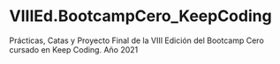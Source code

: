 # VIIIEd.BootcampCero_KeepCoding
Prácticas, Catas y Proyecto Final de la VIII Edición del Bootcamp Cero cursado en Keep Coding. Año 2021

